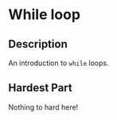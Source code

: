 # While loop

## Description

An introduction to `while` loops.

## Hardest Part

Nothing to hard here!
